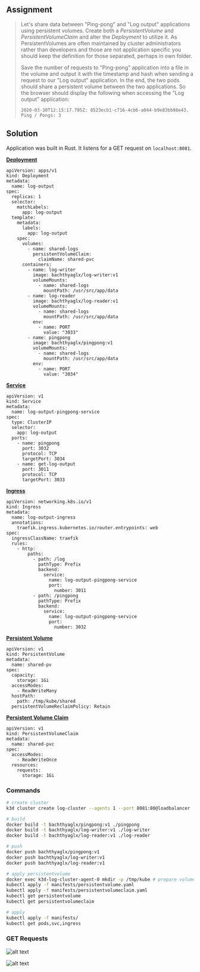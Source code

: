 ## Assignment

> 
> Let's share data between "Ping-pong" and "Log output" applications using persistent volumes. Create both a *PersistentVolume* and *PersistentVolumeClaim* and alter the *Deployment* to utilize it. As PersistentVolumes are often maintained by cluster administrators rather than developers and those are not application specific you should keep the definition for those separated, perhaps in own folder.
> 
> Save the number of requests to "Ping-pong" application into a file in the volume and output it with the timestamp and hash when sending a request to our "Log output" application. In the end, the two pods should share a persistent volume between the two applications. So the browser should display the following when accessing the "Log output" application:
> 
>     2020-03-30T12:15:17.705Z: 8523ecb1-c716-4cb6-a044-b9e83bb98e43.
>     Ping / Pongs: 3

## Solution

Application was built in Rust. It listens for a GET request on `localhost:8081`. 

[**Deployment**](https://github.com/VikSil/DevOps_with_Kubernetes/tree/trunk/Part1/Exercise_1.11/manifests/deployment.yaml)

```
apiVersion: apps/v1
kind: Deployment
metadata:
  name: log-output
spec:
  replicas: 1
  selector:
    matchLabels:
      app: log-output
  template:
    metadata:
      labels:
        app: log-output
    spec:
      volumes:
        - name: shared-logs
          persistentVolumeClaim:
            claimName: shared-pvc
      containers:
        - name: log-writer
          image: bachthyaglx/log-writer:v1
          volumeMounts:
            - name: shared-logs
              mountPath: /usr/src/app/data
        - name: log-reader
          image: bachthyaglx/log-reader:v1
          volumeMounts:
            - name: shared-logs
              mountPath: /usr/src/app/data
          env:
            - name: PORT
              value: "3033"
        - name: pingpong
          image: bachthyaglx/pingpong:v1
          volumeMounts:
            - name: shared-logs
              mountPath: /usr/src/app/data
          env:
            - name: PORT
              value: "3034"
```

[**Service**](https://github.com/VikSil/DevOps_with_Kubernetes/tree/trunk/Part1/Exercise_1.11/manifests/service.yaml)

```
apiVersion: v1
kind: Service
metadata:
  name: log-output-pingpong-service
spec:
  type: ClusterIP
  selector:
    app: log-output
  ports:
    - name: pingpong
      port: 3032
      protocol: TCP
      targetPort: 3034
    - name: get-log-output
      port: 3011
      protocol: TCP
      targetPort: 3033
```

[**Ingress**](https://github.com/VikSil/DevOps_with_Kubernetes/tree/trunk/Part1/Exercise_1.11/manifests/Ingress.yaml)

```
apiVersion: networking.k8s.io/v1
kind: Ingress
metadata:
  name: log-output-ingress
  annotations:
    traefik.ingress.kubernetes.io/router.entrypoints: web
spec:
  ingressClassName: traefik
  rules:
    - http:
        paths:
          - path: /log
            pathType: Prefix
            backend:
              service:
                name: log-output-pingpong-service
                port:
                  number: 3011
          - path: /pingpong
            pathType: Prefix
            backend:
              service:
                name: log-output-pingpong-service
                port:
                  number: 3032
```

[**Persistent Volume**](https://github.com/VikSil/DevOps_with_Kubernetes/tree/trunk/Part1/Exercise_1.11/volumes/persistentvolume.yaml)

```
apiVersion: v1
kind: PersistentVolume
metadata:
  name: shared-pv
spec:
  capacity:
    storage: 1Gi
  accessModes:
    - ReadWriteMany
  hostPath:
    path: /tmp/kube/shared
  persistentVolumeReclaimPolicy: Retain
```

[**Persistent Volume Claim**](https://github.com/VikSil/DevOps_with_Kubernetes/tree/trunk/Part1/Exercise_1.11/volumes/persistentvolumeclaim.yaml)

```
apiVersion: v1
kind: PersistentVolumeClaim
metadata:
  name: shared-pvc
spec:
  accessModes:
    - ReadWriteOnce
  resources:
    requests:
      storage: 1Gi
```

### Commands

```bash
# create cluster
k3d cluster create log-cluster --agents 1 --port 8081:80@loadbalancer

# build
docker build -t bachthyaglx/pingpong:v1 ./pingpong
docker build -t bachthyaglx/log-writer:v1 ./log-writer
docker build -t bachthyaglx/log-reader:v1 ./log-reader

# push
docker push bachthyaglx/pingpong:v1
docker push bachthyaglx/log-writer:v1
docker push bachthyaglx/log-reader:v1

# apply persistentvolume
docker exec k3d-log-cluster-agent-0 mkdir -p /tmp/kube # prepare volume path
kubectl apply -f manifests/persistentvolume.yaml
kubectl apply -f manifests/persistentvolumeclaim.yaml
kubectl get persistentvolume
kubectl get persistentvolumeclaim

# apply 
kubectl apply -f manifests/
kubectl get pods,svc,ingress
```

### GET Requests

![alt text](image.png)

![alt text](image-1.png)